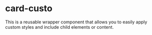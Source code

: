 # card-custo

This is a reusable wrapper component that allows you to easily apply custom styles and include child elements or content.
